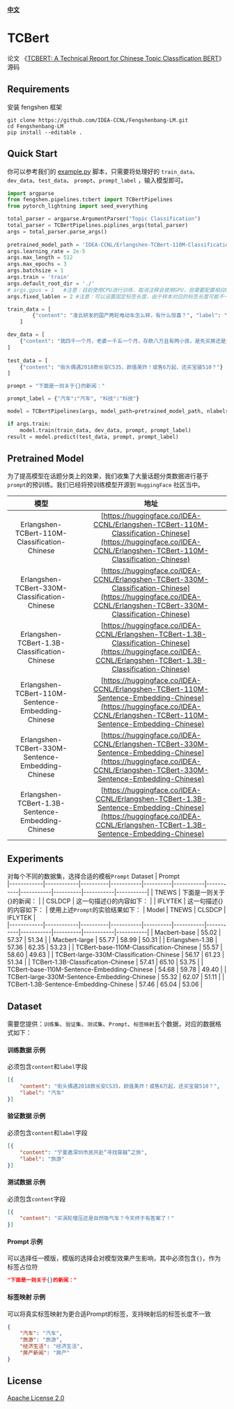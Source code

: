 [**中文**](./README.md)

# TCBert
论文 《[TCBERT: A Technical Report for Chinese Topic Classification BERT](https://arxiv.org/abs/2211.11304)》源码

## Requirements

安装 fengshen 框架

```shell
git clone https://github.com/IDEA-CCNL/Fengshenbang-LM.git
cd Fengshenbang-LM
pip install --editable .
```

## Quick Start

你可以参考我们的 [example.py](./example.py) 脚本，只需要将处理好的 ```train_data```、```dev_data```、```test_data```、 ```prompt```、```prompt_label``` ，输入模型即可。
```python
import argparse
from fengshen.pipelines.tcbert import TCBertPipelines
from pytorch_lightning import seed_everything

total_parser = argparse.ArgumentParser("Topic Classification")
total_parser = TCBertPipelines.piplines_args(total_parser)
args = total_parser.parse_args()
    
pretrained_model_path = 'IDEA-CCNL/Erlangshen-TCBert-110M-Classification-Chinese'
args.learning_rate = 2e-5
args.max_length = 512
args.max_epochs = 3
args.batchsize = 1
args.train = 'train'
args.default_root_dir = './'
# args.gpus = 1   #注意：目前使用CPU进行训练，取消注释会使用GPU，但需要配置相应GPU环境版本
args.fixed_lablen = 2 #注意：可以设置固定标签长度，由于样本对应的标签长度可能不一致，建议选择合适的数值表示标签长度

train_data = [
        {"content": "凌云研发的国产两轮电动车怎么样，有什么惊喜？", "label": "科技",}
    ]

dev_data = [
    {"content": "我四千一个月，老婆一千五一个月，存款八万且有两小孩，是先买房还是先买车？","label": "汽车",}
]
    
test_data = [
    {"content": "街头偶遇2018款长安CS35，颜值美炸！或售6万起，还买宝骏510？"}
]

prompt = "下面是一则关于{}的新闻："

prompt_label = {"汽车":"汽车", "科技":"科技"}

model = TCBertPipelines(args, model_path=pretrained_model_path, nlabels=len(prompt_label))

if args.train:
    model.train(train_data, dev_data, prompt, prompt_label)
result = model.predict(test_data, prompt, prompt_label)
```


## Pretrained Model
为了提高模型在话题分类上的效果，我们收集了大量话题分类数据进行基于`prompt`的预训练。我们已经将预训练模型开源到 ```HuggingFace``` 社区当中。

| 模型 | 地址   |
|:---------:|:--------------:|
| Erlangshen-TCBert-110M-Classification-Chinese  | [https://huggingface.co/IDEA-CCNL/Erlangshen-TCBert-110M-Classification-Chinese](https://huggingface.co/IDEA-CCNL/Erlangshen-TCBert-110M-Classification-Chinese)   |
| Erlangshen-TCBert-330M-Classification-Chinese  | [https://huggingface.co/IDEA-CCNL/Erlangshen-TCBert-330M-Classification-Chinese](https://huggingface.co/IDEA-CCNL/Erlangshen-TCBert-330M-Classification-Chinese)       |
| Erlangshen-TCBert-1.3B-Classification-Chinese  | [https://huggingface.co/IDEA-CCNL/Erlangshen-TCBert-1.3B-Classification-Chinese](https://huggingface.co/IDEA-CCNL/Erlangshen-TCBert-1.3B-Classification-Chinese)   |
| Erlangshen-TCBert-110M-Sentence-Embedding-Chinese  | [https://huggingface.co/IDEA-CCNL/Erlangshen-TCBert-110M-Sentence-Embedding-Chinese](https://huggingface.co/IDEA-CCNL/Erlangshen-TCBert-110M-Sentence-Embedding-Chinese)       |
| Erlangshen-TCBert-330M-Sentence-Embedding-Chinese  | [https://huggingface.co/IDEA-CCNL/Erlangshen-TCBert-330M-Sentence-Embedding-Chinese](https://huggingface.co/IDEA-CCNL/Erlangshen-TCBert-330M-Sentence-Embedding-Chinese)       |
| Erlangshen-TCBert-1.3B-Sentence-Embedding-Chinese  | [https://huggingface.co/IDEA-CCNL/Erlangshen-TCBert-1.3B-Sentence-Embedding-Chinese](https://huggingface.co/IDEA-CCNL/Erlangshen-TCBert-1.3B-Sentence-Embedding-Chinese)       |

## Experiments

对每个不同的数据集，选择合适的模板```Prompt```
Dataset      | Prompt    
|------------|------------|----------|-----------|----------|-----------|-----------|-----------|----------|-----------|-----------|
| TNEWS | 下面是一则关于{}的新闻：       |
| CSLDCP | 这一句描述{}的内容如下：       |
| IFLYTEK | 这一句描述{}的内容如下：       |
使用上述```Prompt```的实验结果如下：
| Model      | TNEWS    | CLSDCP   | IFLYTEK     |  
|------------|------------|----------|-----------|----------|-----------|-----------|-----------|----------|-----------|-----------|
| Macbert-base | 55.02       | 57.37     | 51.34        | 
| Macbert-large | 55.77	     | 58.99     | 	50.31         | 
| Erlangshen-1.3B | 57.36       | 62.35     | 53.23       | 
| TCBert-base-110M-Classification-Chinese | 55.57       | 58.60     | 49.63        | 
| TCBert-large-330M-Classification-Chinese | 56.17       | 61.23     | 51.34        | 
| TCBert-1.3B-Classification-Chinese | 57.41       | 65.10    | 53.75        | 
| TCBert-base-110M-Sentence-Embedding-Chinese | 54.68       | 59.78     | 49.40        | 
| TCBert-large-330M-Sentence-Embedding-Chinese | 55.32       | 62.07     | 51.11        | 
| TCBert-1.3B-Sentence-Embedding-Chinese | 57.46       | 65.04     | 53.06        | 

## Dataset

需要您提供：```训练集```、```验证集```、```测试集```、```Prompt```、```标签映射```五个数据，对应的数据格式如下：

#### 训练数据 示例
必须包含```content```和```label```字段
```json
[{
    "content": "街头偶遇2018款长安CS35，颜值美炸！或售6万起，还买宝骏510？",   
    "label": "汽车"
}]
```

#### 验证数据 示例
必须包含```content```和```label```字段
```json
[{
    "content": "宁夏邀深圳市民共赴“寻找穿越”之旅",
    "label": "旅游"
}]
```

#### 测试数据 示例
必须包含```content```字段
```json
[{
    "content": "买涡轮增压还是自然吸气车？今天终于有答案了！"
}]
```
#### Prompt 示例
可以选择任一模版，模版的选择会对模型效果产生影响，其中必须包含```{}```，作为标签占位符
```json
"下面是一则关于{}的新闻："
```

#### 标签映射 示例
可以将真实标签映射为更合适Prompt的标签，支持映射后的标签长度不一致
```json
{
    "汽车": "汽车", 
    "旅游": "旅游", 
    "经济生活": "经济生活",
    "房产新闻": "房产"
}
```

## License

[Apache License 2.0](https://github.com/IDEA-CCNL/Fengshenbang-LM/blob/main/LICENSE)

